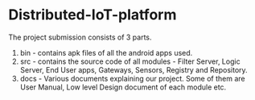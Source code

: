 # Distributed-IoT-platform
The project submission consists of 3 parts.
1. bin - contains apk files of all the android apps used.
2. src - contains the source code of all modules - Filter Server, Logic Server, End User apps, Gateways, Sensors, Registry and Repository.
3. docs - Various documents explaining our project. Some of them are User Manual, Low level Design document of each module etc.
